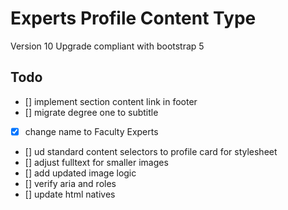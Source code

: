 # Experts Profile Content Type

Version 10 Upgrade compliant with bootstrap 5

## Todo

- [] implement section content link in footer
- [] migrate degree one to subtitle
- [x] change name to Faculty Experts
- [] ud standard content selectors to profile card for stylesheet
- [] adjust fulltext for smaller images
- [] add updated image logic
- [] verify aria and roles
- [] update html natives

